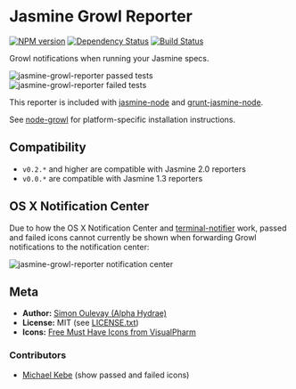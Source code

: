 # Jasmine Growl Reporter

[![NPM version](https://badge.fury.io/js/jasmine-growl-reporter.png)](http://badge.fury.io/js/jasmine-growl-reporter)
[![Dependency Status](https://gemnasium.com/AlphaHydrae/jasmine-growl-reporter.png)](https://gemnasium.com/AlphaHydrae/jasmine-growl-reporter)
[![Build Status](https://secure.travis-ci.org/AlphaHydrae/jasmine-growl-reporter.png)](http://travis-ci.org/AlphaHydrae/jasmine-growl-reporter)

Growl notifications when running your Jasmine specs.

![jasmine-growl-reporter passed tests](https://raw.github.com/AlphaHydrae/jasmine-growl-reporter/master/res/screenshot-passed.png)
![jasmine-growl-reporter failed tests](https://raw.github.com/AlphaHydrae/jasmine-growl-reporter/master/res/screenshot-failed.png)

This reporter is included with [jasmine-node](https://github.com/mhevery/jasmine-node) and [grunt-jasmine-node](https://github.com/jasmine-contrib/grunt-jasmine-node).

See [node-growl](https://github.com/visionmedia/node-growl) for platform-specific installation instructions.

## Compatibility

* `v0.2.*` and higher are compatible with Jasmine 2.0 reporters
* `v0.0.*` are compatible with Jasmine 1.3 reporters

## OS X Notification Center

Due to how the OS X Notification Center and [terminal-notifier](https://github.com/alloy/terminal-notifier) work,
passed and failed icons cannot currently be shown when forwarding Growl notifications to the notification center:

![jasmine-growl-reporter notification center](https://raw.github.com/AlphaHydrae/jasmine-growl-reporter/master/res/screenshot-notification-center.png)

## Meta

* **Author:** [Simon Oulevay (Alpha Hydrae)](https://github.com/AlphaHydrae)
* **License:** MIT (see [LICENSE.txt](https://raw.github.com/AlphaHydrae/jasmine-growl-reporter/master/LICENSE.txt))
* **Icons:** [Free Must Have Icons from VisualPharm](http://www.visualpharm.com/must_have_icon_set/)

### Contributors

* [Michael Kebe](https://github.com/michaelkebe) (show passed and failed icons)
